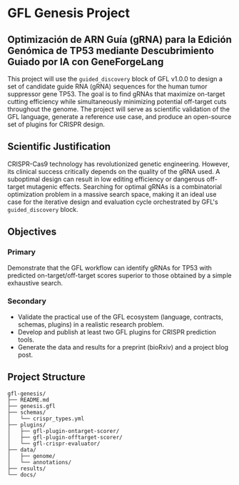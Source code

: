 # GFL Genesis Project

## Optimización de ARN Guía (gRNA) para la Edición Genómica de TP53 mediante Descubrimiento Guiado por IA con GeneForgeLang

This project will use the `guided_discovery` block of GFL v1.0.0 to design a set of candidate guide RNA (gRNA) sequences for the human tumor suppressor gene TP53. The goal is to find gRNAs that maximize on-target cutting efficiency while simultaneously minimizing potential off-target cuts throughout the genome. The project will serve as scientific validation of the GFL language, generate a reference use case, and produce an open-source set of plugins for CRISPR design.

## Scientific Justification

CRISPR-Cas9 technology has revolutionized genetic engineering. However, its clinical success critically depends on the quality of the gRNA used. A suboptimal design can result in low editing efficiency or dangerous off-target mutagenic effects. Searching for optimal gRNAs is a combinatorial optimization problem in a massive search space, making it an ideal use case for the iterative design and evaluation cycle orchestrated by GFL's `guided_discovery` block.

## Objectives

### Primary
Demonstrate that the GFL workflow can identify gRNAs for TP53 with predicted on-target/off-target scores superior to those obtained by a simple exhaustive search.

### Secondary
- Validate the practical use of the GFL ecosystem (language, contracts, schemas, plugins) in a realistic research problem.
- Develop and publish at least two GFL plugins for CRISPR prediction tools.
- Generate the data and results for a preprint (bioRxiv) and a project blog post.

## Project Structure

```
gfl-genesis/
├── README.md
├── genesis.gfl
├── schemas/
│   └── crispr_types.yml
├── plugins/
│   ├── gfl-plugin-ontarget-scorer/
│   ├── gfl-plugin-offtarget-scorer/
│   └── gfl-crispr-evaluator/
├── data/
│   ├── genome/
│   └── annotations/
├── results/
└── docs/
```
